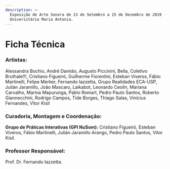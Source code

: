 ```yaml
---
description: >-
  Exposição de Arte Sonora de 13 de Setembro a 15 de Dezembro de 2019 - Centro
  Universitário Maria Antonia.
---
```


# Ficha Técnica

### **Artistas:**

Alessandra Bochio, André Damião, Augusto Piccinini, Bella, Coletivo Bruthale!!!, Cristiano Figueiró, Guilherme Fiorentini, Esteban Viveros, Fábio Martinelli, Felipe Merker, Fernando Iazzetta, Grupo Realidades ECA-USP, Julián Jaramillo, João Mascaro, Laikabot, Leonardo Ceolin, Mariana Carvalho, Marina Mapurunga, Pablo Romart, Pedro Paulo Santos, Roberto Giannecchini, Rodrigo Campos, Tide Borges, Thiago Salas, Vinícius Fernandes, Vitor Kisil

### Curadoria, Montagem e Coordenação:

**Grupo de Práticas Interativas \(GPI NuSom\):** Cristiano Figueiró, Esteban Viveros, Fábio Martinelli, Julián Jaramillo Arango, Pedro Paulo Santos, Vitor Kisil.

### Professor Responsável:

Prof. Dr. Fernando Iazzetta.

